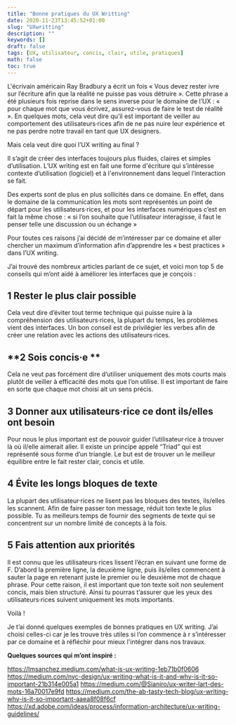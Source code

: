 ```yaml
---
title: "Bonne pratiques du UX Writting"
date: 2020-11-23T13:45:52+01:00
slug: "UXwritting"
description: ""
keywords: []
draft: false
tags: [UX, utilisateur, concis, clair, utile, pratiques]
math: false
toc: true
---
```


L'écrivain américain Ray Bradbury a écrit un fois « Vous devez rester ivre sur l’écriture afin que la réalité ne puisse pas vous détruire ». Cette phrase a été plusieurs fois reprise dans le sens inverse pour le domaine de l’UX : « pour chaque mot que vous écrivez, assurez-vous de faire le test de réalité ». En quelques mots, cela veut dire qu’il est important de veiller au comportement des utilisateurs·rices afin de ne pas nuire leur expérience et ne pas perdre notre travail en tant que UX designers. 

Mais cela veut dire quoi l’UX writing au final ? 

Il s’agit de créer des interfaces toujours plus fluides, claires et simples d’utilisation. L’UX writing est en fait une forme d'écriture qui s’intéresse contexte d’utilisation (logiciel) et à l'environnement dans lequel l’interaction se fait. 

Des experts sont de plus en plus sollicités dans ce domaine. En effet, dans le domaine de la communication les mots sont représentés un point de départ pour les utilisateurs·rices, et pour les interfaces numériques c’est en fait la même chose : « si l’on souhaite que l’utilisateur interagisse, il faut le penser telle une discussion ou un échange »

Pour toutes ces raisons j’ai décidé de m’intéresser par ce domaine et aller chercher un maximum d’information afin d’apprendre les « best practices » dans l’UX writing. 

J’ai trouvé des nombreux articles parlant de ce sujet, et voici mon top 5 de conseils qui m’ont aidé à améliorer les interfaces que je conçois : 

## **1 Rester le plus clair possible** 

Cela veut dire d’éviter tout terme technique qui puisse nuire à la compréhension des utilisateurs·rices, la plupart du temps, les problèmes vient des interfaces. Un bon conseil est de privilégier les verbes afin de créer une relation avec les actions des utilisateurs·rices. 

## **2 Sois concis·e ** 

Cela ne veut pas forcément dire d’utiliser uniquement des mots courts mais plutôt de veiller à efficacité des mots que l’on utilise. Il est important de faire en sorte que chaque mot choisi ait un sens précis. 


## **3 Donner aux utilisateurs·rice ce dont ils/elles ont besoin** 

Pour nous le plus important est de pouvoir guider l’utilisateur·rice à trouver là où il/elle aimerait aller. Il existe un principe appelé “Triad” qui est représenté sous forme d’un triangle. Le but est de trouver un le meilleur équilibre entre le fait rester clair, concis et utile. 

## **4 Évite les longs bloques de texte** 

La plupart des utilisateur·rices ne lisent pas les bloques des textes, ils/elles les scannent. Afin de faire passer ton message, réduit ton texte le plus possible. Tu as meilleurs temps de fournir des segments de texte qui se concentrent sur un nombre limité de concepts à la fois.

## **5 Fais attention aux priorités** 

Il est connu que les utilisateurs·rices lissent l’écran en suivant une forme de F. D’abord la première ligne, la deuxième ligne, puis ils/elles commencent à sauter la page en retenant juste le premier ou le deuxième mot de chaque phrase. Pour cette raison, il est important que ton texte soit non seulement concis, mais bien structuré. Ainsi tu pourras t’assurer que les yeux des utilisateurs·rices suivent uniquement les mots importants. 



Voilà !

Je t’ai donné quelques exemples de bonnes pratiques en UX writing. J’ai choisi celles-ci car je les trouve très utiles si l’on commence à r s’intéresser par ce domaine et à réfléchir pour mieux l'intégrer dans nos travaux.

**Quelques sources qui m’ont inspiré :**

https://lmsanchez.medium.com/what-is-ux-writing-1eb71b0f0606 
https://medium.com/nyc-design/ux-writing-what-is-it-and-why-is-it-so-important-21b314e005a1 
https://medium.com/@Sianiro/ux-writer-lart-des-mots-16a70017e9fd 
https://medium.com/the-ab-tasty-tech-blog/ux-writing-why-is-it-so-important-aaea8f08f6cf
https://xd.adobe.com/ideas/process/information-architecture/ux-writing-guidelines/ 
 


